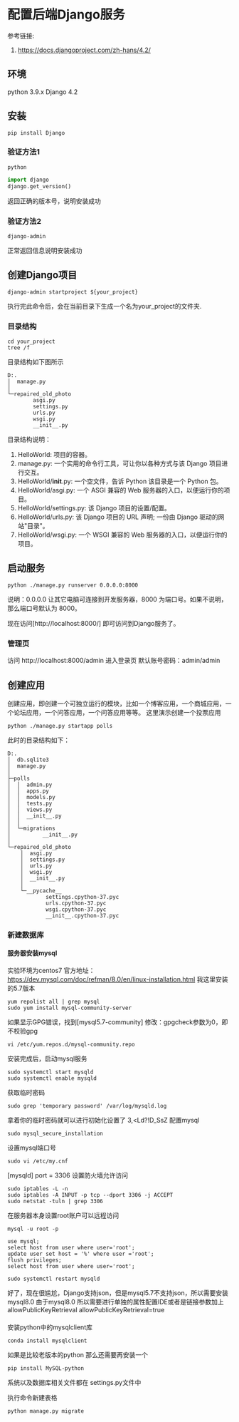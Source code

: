 # 配置后端Django服务

参考链接: 
1. https://docs.djangoproject.com/zh-hans/4.2/
## 环境
python 3.9.x
Django 4.2
## 安装
```shell
pip install Django
```
### 验证方法1 
```shell
python
```
```python
import django
django.get_version()
```
返回正确的版本号，说明安装成功

### 验证方法2
```shell
django-admin
```
正常返回信息说明安装成功
## 创建Django项目
```shell
django-admin startproject ${your_project}
```
执行完此命令后，会在当前目录下生成一个名为your_project的文件夹.

### 目录结构
```shell
cd your_project
tree /f
```
目录结构如下图所示
```
D:.
│  manage.py
│
└─repaired_old_photo
        asgi.py
        settings.py
        urls.py
        wsgi.py
        __init__.py
```
目录结构说明：
1. HelloWorld: 项目的容器。
2. manage.py: 一个实用的命令行工具，可让你以各种方式与该 Django 项目进行交互。
3. HelloWorld/__init__.py: 一个空文件，告诉 Python 该目录是一个 Python 包。
4. HelloWorld/asgi.py: 一个 ASGI 兼容的 Web 服务器的入口，以便运行你的项目。
5. HelloWorld/settings.py: 该 Django 项目的设置/配置。
6. HelloWorld/urls.py: 该 Django 项目的 URL 声明; 一份由 Django 驱动的网站"目录"。
7. HelloWorld/wsgi.py: 一个 WSGI 兼容的 Web 服务器的入口，以便运行你的项目。

## 启动服务
```shell
python ./manage.py runserver 0.0.0.0:8000
```

说明：0.0.0.0 让其它电脑可连接到开发服务器，8000 为端口号。如果不说明，那么端口号默认为 8000。

现在访问[http://localhost:8000/] 
即可访问到Django服务了。
### 管理页
 访问 http://localhost:8000/admin 进入登录页
 默认账号密码：admin/admin
 
## 创建应用
创建应用，即创建一个可独立运行的模块，比如一个博客应用，一个商城应用，一个论坛应用，一个问答应用，一个问答应用等等。
这里演示创建一个投票应用
```shell
python ./manage.py startapp polls 
```
此时的目录结构如下：
```
D:.
│  db.sqlite3
│  manage.py
│  
├─polls
│  │  admin.py
│  │  apps.py
│  │  models.py
│  │  tests.py
│  │  views.py
│  │  __init__.py
│  │  
│  └─migrations
│          __init__.py
│
└─repaired_old_photo
    │  asgi.py
    │  settings.py
    │  urls.py
    │  wsgi.py
    │  __init__.py
    │
    └─__pycache__
            settings.cpython-37.pyc
            urls.cpython-37.pyc
            wsgi.cpython-37.pyc
            __init__.cpython-37.pyc
```
### 新建数据库
#### 服务器安装mysql
实验环境为centos7
官方地址： https://dev.mysql.com/doc/refman/8.0/en/linux-installation.html
我这里安装的5.7版本 
```shell
yum repolist all | grep mysql
sudo yum install mysql-community-server
```
如果显示GPG错误，找到[mysql5.7-community] 修改：gpgcheck参数为0，即不校验gpg
```shell
vi /etc/yum.repos.d/mysql-community.repo
```
安装完成后，启动mysql服务
```shell
sudo systemctl start mysqld
sudo systemctl enable mysqld
```
获取临时密码
```shell
sudo grep 'temporary password' /var/log/mysqld.log
```
拿着你的临时密码就可以进行初始化设置了
3,<Ld?!D_SsZ
配置mysql
```shell
sudo mysql_secure_installation
```
设置mysql端口号
```shell
sudo vi /etc/my.cnf
```
[mysqld]
port = 3306
设置防火墙允许访问
```shell
sudo iptables -L -n
sudo iptables -A INPUT -p tcp --dport 3306 -j ACCEPT
sudo netstat -tuln | grep 3306
```
在服务器本身设置root账户可以远程访问
```shell
mysql -u root -p
```
```mysql
use mysql;
select host from user where user='root';
update user set host = '%' where user ='root';
flush privileges;
select host from user where user='root';
```

```shell
sudo systemctl restart mysqld
```
好了，现在很尴尬，Django支持json，但是mysql5.7不支持json，所以需要安装mysql8.0
由于mysql8.0
所以需要进行单独的属性配置IDE或者是链接参数加上 allowPublicKeyRetrieval
allowPublicKeyRetrieval=true



#### 
安装python中的mysqlclient库
```shell
conda install mysqlclient
```
如果是比较老版本的python
那么还需要再安装一个
```shell
pip install MySQL-python
```
系统以及数据库相关文件都在 settings.py文件中

执行命令新建表格
```shell
python manage.py migrate
```